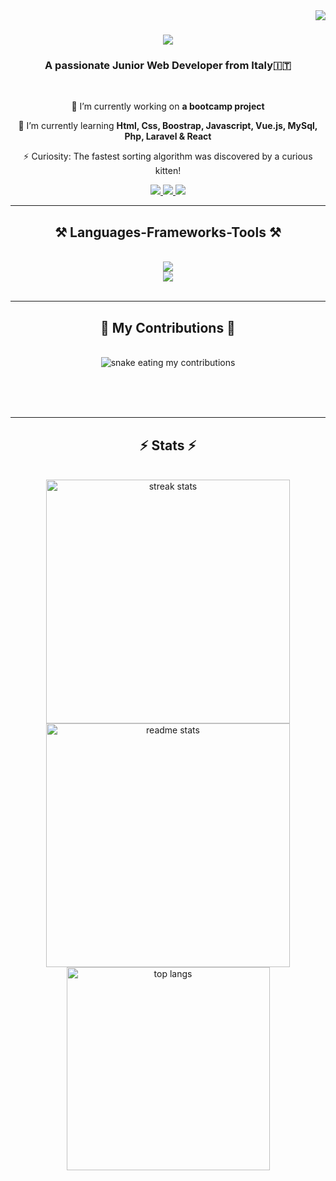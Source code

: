 <img align="right" src="https://visitor-badge.laobi.icu/badge?page_id=GulliWeb.GulliWeb7"/>

<h1 align="center">
    <img src="https://readme-typing-svg.herokuapp.com/?font=Righteous&size=35&center=true&vCenter=true&width=500&height=70&duration=4000&lines=Hi+There!+👋🏽;+I'm+Andrea+Gulli!;" />
</h1>

<h3 align="center">A passionate Junior Web Developer from Italy🇮🇹</h3>

<br/>

<div align="center">
    
🔭 I’m currently working on **a bootcamp project**
 
 🌱 I’m currently learning **Html, Css, Boostrap, Javascript, Vue.js, MySql, Php, Laravel & React**

⚡ Curiosity: The fastest sorting algorithm was discovered by a curious kitten!

 </div>
 
<div align="center"> 
  <a href="mailto:andreagulli11@gmail.com">
    <img src="https://img.shields.io/badge/Gmail-333333?style=for-the-badge&logo=gmail&logoColor=red" />
  </a>
  <a href="https://www.linkedin.com/in/andrea-gulli-413387258/" target="_blank">
    <img src="https://img.shields.io/badge/LinkedIn-0077B5?style=for-the-badge&logo=linkedin&logoColor=white" target="_blank" />
  </a>
  <a href="https://github.com/GulliWeb" target="_blank">
     <img src="https://img.shields.io/badge/Portfolio-FF5722?style=for-the-badge&logo=todoist&logoColor=white" target="_blank" /> <!-- sqlite, safari, google-chrome are other good icon options -->
  </a>
</div>

 <hr/>
 
<h2 align="center">⚒️ Languages-Frameworks-Tools ⚒️</h2>
<br/>
<div align="center">
    <img src="https://skillicons.dev/icons?i=html,css,javascript,react,vuejs,bootstrap,mysql,php,laravel" /> <br>
        <img src="https://skillicons.dev/icons?i=vscode,github,git" />
</div>

<br/>
<hr/>

<div align="center">
  <h2>🐍 My Contributions 🐍</h2>
  <br>
  <img alt="snake eating my contributions" src="https://raw.githubusercontent.com/GulliWeb/GulliWeb/output/github-contribution-grid-snake.svg"/>
  
  <br/><br/><br/>
</div>

<hr/>

<h2 align="center">⚡ Stats ⚡</h2>
<br>
<div align=center>
  <img width=390 src="https://github-readme-streak-stats-salesp07.vercel.app/?user=GulliWeb&count_&theme=react&border_radius=10" alt="streak stats"/>
  <img width=390 src="https://github-readme-stats-salesp07.vercel.app/api?username=GulliWeb&count_&show_icons=true&theme=react&rank_icon=github&border_radius=10" alt="readme stats" />
  <br/>
  <img width=325 align="center" src="https://github-readme-stats-salesp07.vercel.app/api/top-langs/?username=GulliWeb&hide=HTML&langs_count=8&layout=compact&theme=react&border_radius=10&size_weight=0.5&count_weight=0.5&exclude_repo=github-readme-stats" alt="top langs" />
</div>




